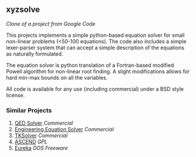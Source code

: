 ## xyzsolve

*Clone of a project from Google Code*

This projects implements a simple python-based equation solver for small non-linear problems (<50-100 equations). The code also includes a simple lexer-parser system that can accept a simple description of the equations as naturally formulated.

The equation solver is python translation of a Fortran-based modified Powell algorithm for non-linear root finding. A slight modifications allows for hard min-max bounds on all the variables.

All code is available for any use (including commercial) under a BSD style license.

### Similar Projects

1. [QED Solver](www.qedsolver.com)  *Commercial*  
2. [Engineering Equation Solver](http://www.fchart.com/ees/) *Commercial*  
3. [TKSolver](www.uts.com) *Commercial*
4. [ASCEND](ascend4.org)  *GPL*
5. [Eureka](http://www.spinstop.com/roger/eureka.htm) *DOS Freeware*
